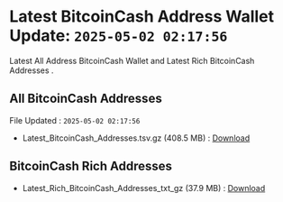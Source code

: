 # Latest BitcoinCash Address Wallet Update: `2025-05-02 02:17:56`

Latest All Address BitcoinCash Wallet and Latest Rich BitcoinCash Addresses .

## All BitcoinCash Addresses

File Updated : `2025-05-02 02:17:56`

- Latest_BitcoinCash_Addresses.tsv.gz (408.5 MB) : [Download](https://github.com/Pymmdrza/Rich-Address-Wallet/releases/tag/BitcoinCash)

## BitcoinCash Rich Addresses

- Latest_Rich_BitcoinCash_Addresses_txt_gz (37.9 MB) : [Download](https://github.com/Pymmdrza/Rich-Address-Wallet/releases/tag/BitcoinCash)
